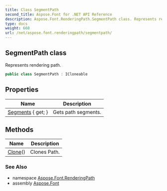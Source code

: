 ```yaml
---
title: Class SegmentPath
second_title: Aspose.Font for .NET API Reference
description: Aspose.Font.RenderingPath.SegmentPath class. Represents rendering path
type: docs
weight: 660
url: /net/aspose.font.renderingpath/segmentpath/
---
```

## SegmentPath class

Represents rendering path.

```csharp
public class SegmentPath : ICloneable
```

## Properties

| Name | Description |
| --- | --- |
| [Segments](../../aspose.font.renderingpath/segmentpath/segments/) { get; } | Gets path segments. |

## Methods

| Name | Description |
| --- | --- |
| [Clone](../../aspose.font.renderingpath/segmentpath/clone/)() | Clones Path. |

### See Also

* namespace [Aspose.Font.RenderingPath](../../aspose.font.renderingpath/)
* assembly [Aspose.Font](../../)


